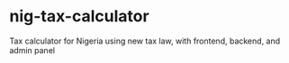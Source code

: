 # nig-tax-calculator
Tax calculator for Nigeria using new tax law, with frontend, backend, and admin panel
